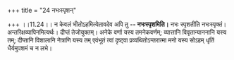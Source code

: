 +++
title = "24 नभःस्पृशन्"

+++
।।11.24।। न केवलं भीतोऽहमित्येतावदेव अपि तु **-- नभःस्पृशमिति।** नभः
स्पृशतीति नभःस्पृक्तं। अन्तरिक्षव्यापिनमित्यर्थः। दीप्तं तेजोयुक्तम्।
अनेके वर्णा यस्य तमनेकवर्णम्; व्यात्तानि विवृतान्याननानि यस्य तम्;
दीप्तानि विशालानि नेत्राणि यस्य तम् एवंभूतं त्वां दृष्ट्वा
प्रव्यथितोऽन्तरात्मा मनो यस्य सोऽहम् धृतिं धैर्यमुपशमं च न लभे।
